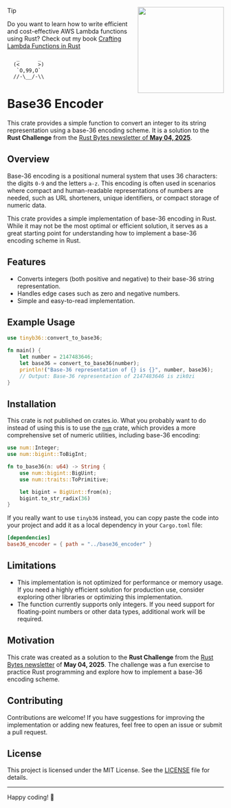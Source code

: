 <a href="https://rust-lambda.com/" alt="The book cover of the book Crafting Lambda Functions in Rust" align="right"><img align="right" src="https://rust-lambda.com/_astro/cover-light.aCUulJ1e_10Kasa.webp" style="float: right; margin-left: 1em; z-index:1000" width="200"/></a>

> [!TIP]
> Do you want to learn how to write efficient and cost-effective AWS Lambda functions using Rust? Check out my book [Crafting Lambda Functions in Rust](https://rust-lambda.com/)
>
> 
> 
> 

```
   _      _
  (<      >)
   `O,99,O`
  //-\__/-\\
```


# Base36 Encoder

This crate provides a simple function to convert an integer to its string representation using a base-36 encoding scheme. It is a solution to the **Rust Challenge** from the [Rust Bytes newsletter of **May 04, 2025**](https://weeklyrust.substack.com/p/bevy-got-a-glow-up).




## Overview

Base-36 encoding is a positional numeral system that uses 36 characters: the digits `0-9` and the letters `a-z`. This encoding is often used in scenarios where compact and human-readable representations of numbers are needed, such as URL shorteners, unique identifiers, or compact storage of numeric data.

This crate provides a simple implementation of base-36 encoding in Rust. While it may not be the most optimal or efficient solution, it serves as a great starting point for understanding how to implement a base-36 encoding scheme in Rust.

## Features

- Converts integers (both positive and negative) to their base-36 string representation.
- Handles edge cases such as zero and negative numbers.
- Simple and easy-to-read implementation.

## Example Usage

```rust
use tinyb36::convert_to_base36;

fn main() {
    let number = 2147483646;
    let base36 = convert_to_base36(number);
    println!("Base-36 representation of {} is {}", number, base36);
    // Output: Base-36 representation of 2147483646 is zik0zi
}
```

## Installation

This crate is not published on crates.io.
What you probably want to do instead of using this is to use the [`num`](https://crates.io/crates/num) crate, which provides a more comprehensive set of numeric utilities, including base-36 encoding:

```rust
use num::Integer;
use num::bigint::ToBigInt;

fn to_base36(n: u64) -> String {
    use num::bigint::BigUint;
    use num::traits::ToPrimitive;

    let bigint = BigUint::from(n);
    bigint.to_str_radix(36)
}
```

If you really want to use `tinyb36` instead, you can copy paste the code into your project and add it as a local dependency in your `Cargo.toml` file:

```toml
[dependencies]
base36_encoder = { path = "../base36_encoder" }
```

## Limitations

- This implementation is not optimized for performance or memory usage. If you need a highly efficient solution for production use, consider exploring other libraries or optimizing this implementation.
- The function currently supports only integers. If you need support for floating-point numbers or other data types, additional work will be required.

## Motivation

This crate was created as a solution to the **Rust Challenge** from the [Rust Bytes newsletter](https://weeklyrust.substack.com/p/bevy-got-a-glow-up) of **May 04, 2025**. The challenge was a fun exercise to practice Rust programming and explore how to implement a base-36 encoding scheme.

## Contributing

Contributions are welcome! If you have suggestions for improving the implementation or adding new features, feel free to open an issue or submit a pull request.

## License

This project is licensed under the MIT License. See the [LICENSE](LICENSE) file for details.

---

Happy coding! 🚀
